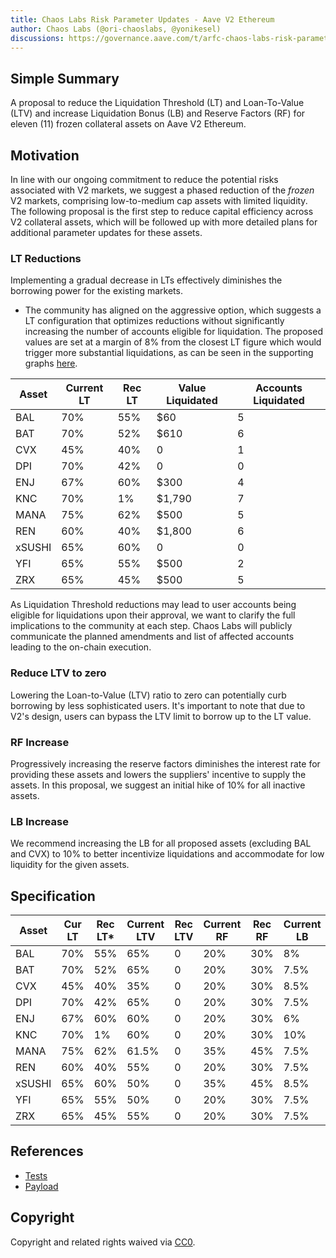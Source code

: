 ```yaml
---
title: Chaos Labs Risk Parameter Updates - Aave V2 Ethereum
author: Chaos Labs (@ori-chaoslabs, @yonikesel)
discussions: https://governance.aave.com/t/arfc-chaos-labs-risk-parameter-updates-aave-v2-ethereum-2023-6-23/13789
---
```


## Simple Summary

A proposal to reduce the Liquidation Threshold (LT) and Loan-To-Value (LTV) and increase Liquidation Bonus (LB) and Reserve Factors (RF) for eleven (11) frozen collateral assets on Aave V2 Ethereum.

## Motivation

In line with our ongoing commitment to reduce the potential risks associated with V2 markets, we suggest a phased reduction of the _frozen_ V2 markets, comprising low-to-medium cap assets with limited liquidity. The following proposal is the first step to reduce capital efficiency across V2 collateral assets, which will be followed up with more detailed plans for additional parameter updates for these assets.

### LT Reductions

Implementing a gradual decrease in LTs effectively diminishes the borrowing power for the existing markets.

- The community has aligned on the aggressive option, which suggests a LT configuration that optimizes reductions without significantly increasing the number of accounts eligible for liquidation. The proposed values are set at a margin of 8% from the closest LT figure which would trigger more substantial liquidations, as can be seen in the supporting graphs [here](https://chaos-labs.notion.site/Supporting-Data-ARFC-Chaos-Labs-Risk-Parameter-Updates-Aave-V2-Ethereum-2023-6-23-338308b47db34c30a92204805f2a1972?pvs=4).

| Asset  | Current LT | Rec LT | Value Liquidated | Accounts Liquidated |
| ------ | ---------- | ------ | ---------------- | ------------------- |
| BAL    | 70%        | 55%    | $60              | 5                   |
| BAT    | 70%        | 52%    | $610             | 6                   |
| CVX    | 45%        | 40%    | 0                | 1                   |
| DPI    | 70%        | 42%    | 0                | 0                   |
| ENJ    | 67%        | 60%    | $300             | 4                   |
| KNC    | 70%        | 1%     | $1,790           | 7                   |
| MANA   | 75%        | 62%    | $500             | 5                   |
| REN    | 60%        | 40%    | $1,800           | 6                   |
| xSUSHI | 65%        | 60%    | 0                | 0                   |
| YFI    | 65%        | 55%    | $500             | 2                   |
| ZRX    | 65%        | 45%    | $500             | 5                   |

As Liquidation Threshold reductions may lead to user accounts being eligible for liquidations upon their approval, we want to clarify the full implications to the community at each step. Chaos Labs will publicly communicate the planned amendments and list of affected accounts leading to the on-chain execution.

### Reduce LTV to zero

Lowering the Loan-to-Value (LTV) ratio to zero can potentially curb borrowing by less sophisticated users. It's important to note that due to V2's design, users can bypass the LTV limit to borrow up to the LT value.

### RF Increase

Progressively increasing the reserve factors diminishes the interest rate for providing these assets and lowers the suppliers' incentive to supply the assets. In this proposal, we suggest an initial hike of 10% for all inactive assets.

### LB Increase

We recommend increasing the LB for all proposed assets (excluding BAL and CVX) to 10% to better incentivize liquidations and accommodate for low liquidity for the given assets.

## Specification

| Asset  | Cur LT | Rec LT\* | Current LTV | Rec LTV | Current RF | Rec RF | Current LB | Rec LB |
| ------ | ------ | -------- | ----------- | ------- | ---------- | ------ | ---------- | ------ |
| BAL    | 70%    | 55%      | 65%         | 0       | 20%        | 30%    | 8%         | 8%     |
| BAT    | 70%    | 52%      | 65%         | 0       | 20%        | 30%    | 7.5%       | 10%    |
| CVX    | 45%    | 40%      | 35%         | 0       | 20%        | 30%    | 8.5%       | 8.5%   |
| DPI    | 70%    | 42%      | 65%         | 0       | 20%        | 30%    | 7.5%       | 10%    |
| ENJ    | 67%    | 60%      | 60%         | 0       | 20%        | 30%    | 6%         | 10%    |
| KNC    | 70%    | 1%       | 60%         | 0       | 20%        | 30%    | 10%        | 10%    |
| MANA   | 75%    | 62%      | 61.5%       | 0       | 35%        | 45%    | 7.5%       | 10%    |
| REN    | 60%    | 40%      | 55%         | 0       | 20%        | 30%    | 7.5%       | 10%    |
| xSUSHI | 65%    | 60%      | 50%         | 0       | 35%        | 45%    | 8.5%       | 10%    |
| YFI    | 65%    | 55%      | 50%         | 0       | 20%        | 30%    | 7.5%       | 10%    |
| ZRX    | 65%    | 45%      | 55%         | 0       | 20%        | 30%    | 7.5%       | 10%    |

## References

- [Tests](https://github.com/bgd-labs/aave-proposals/blob/main/src/AaveV2EthRiskParams_20230702/AaveV2EthRiskParams_20230702Test.t.sol)
- [Payload](https://github.com/bgd-labs/aave-proposals/blob/main/src/AaveV2EthRiskParams_20230702/AaveV2EthRiskParams_20230702.sol)

## Copyright

Copyright and related rights waived via [CC0](https://creativecommons.org/publicdomain/zero/1.0/).
